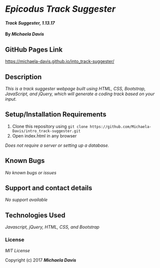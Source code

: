 # _Epicodus Track Suggester_

#### _Track Suggester, 1.13.17_

#### By _**Michaela Davis**_

## GitHub Pages Link
https://michaela-davis.github.io/into_track-suggester/

## Description

_This is a track suggester webpage built using HTML, CSS, Bootstrap, JavaScript, and jQuery, which will generate a coding track based on your input._

## Setup/Installation Requirements

1. Clone this repository using `git clone https://github.com/Michaela-Davis/intro_track-suggester.git`
2. Open index.html in any browser

_Does not require a server or setting up a database._

## Known Bugs

_No known bugs or issues_

## Support and contact details

_No support available_

## Technologies Used

_Javascript, jQuery, HTML, CSS, and Bootstrap_

### License

*MIT License*

Copyright (c) 2017 **_Michaela Davis_**
